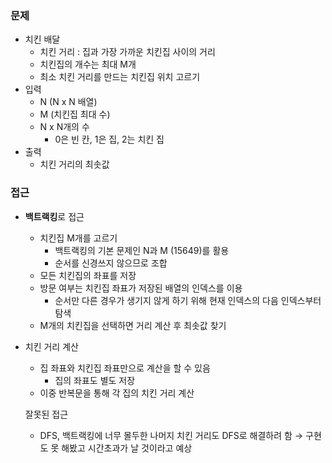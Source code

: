 ### 문제

- 치킨 배달
    - 치킨 거리 : 집과 가장 가까운 치킨집 사이의 거리
    - 치킨집의 개수는 최대 M개
    - 최소 치킨 거리를 만드는 치킨집 위치 고르기
- 입력
    - N (N x N 배열)
    - M (치킨집 최대 수)
    - N x N개의 수
        - 0은 빈 칸, 1은 집, 2는 치킨 집
- 출력
    - 치킨 거리의 최솟값

### 접근

- **백트랙킹**로 접근
    - 치킨집 M개를 고르기
        - 백트랙킹의 기본 문제인 N과 M (15649)를 활용
        - 순서를 신경쓰지 않으므로 조합
    - 모든 치킨집의 좌표를 저장
    - 방문 여부는 치킨집 좌표가 저장된 배열의 인덱스를 이용
        - 순서만 다른 경우가 생기지 않게 하기 위해 현재 인덱스의 다음 인덱스부터 탐색
    - M개의 치킨집을 선택하면 거리 계산 후 최솟값 찾기
- 치킨 거리 계산
    - 집 좌표와 치킨집 좌표만으로 계산을 할 수 있음
        - 집의 좌표도 별도 저장
    - 이중 반복문을 통해 각 집의 치킨 거리 계산
    
    잘못된 접근
    
    - DFS, 백트랙킹에 너무 몰두한 나머지 치킨 거리도 DFS로 해결하려 함 → 구현도 못 해봤고 시간초과가 날 것이라고 예상

